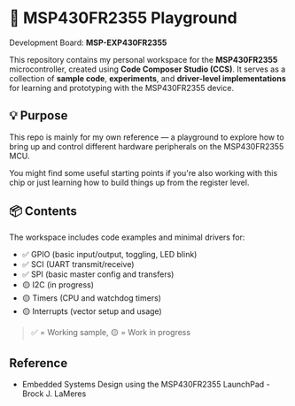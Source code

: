# 🧪 MSP430FR2355 Playground

Development Board: **MSP-EXP430FR2355**

This repository contains my personal workspace for the **MSP430FR2355** microcontroller, created using **Code Composer Studio (CCS)**. It serves as a collection of **sample code**, **experiments**, and **driver-level implementations** for learning and prototyping with the MSP430FR2355 device.

## 💡 Purpose

This repo is mainly for my own reference — a playground to explore how to bring up and control different hardware peripherals on the MSP430FR2355 MCU.

You might find some useful starting points if you're also working with this chip or just learning how to build things up from the register level.

## 📦 Contents

The workspace includes code examples and minimal drivers for:

- ✅ GPIO (basic input/output, toggling, LED blink)
- ✅ SCI (UART transmit/receive)
- ✅ SPI (basic master config and transfers)
- 🟡 I2C (in progress)
- 🟡 Timers (CPU and watchdog timers)
- 🟡 Interrupts (vector setup and usage)

> ✅ = Working sample, 🟡 = Work in progress

## Reference
- Embedded Systems Design using the MSP430FR2355 LaunchPad - Brock J. LaMeres
  
